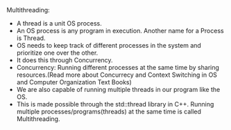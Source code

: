 Multithreading:
- A thread is a unit OS process. 
- An OS process is any program in execution. Another name for a Process is Thread.
- OS needs to keep track of different processes in the system and prioritize one over the other.
- It does this through Concurrency.
- Concurrency: Running different processes at the same time by sharing resources.(Read more about Concurrecy and Context Switching in OS and Computer Organization Text Books) 
- We are also capable of running multiple threads in our program like the OS.
- This is made possible through the std::thread library in C++. Running multiple processes/programs(threads) at the same time is called Multithreading.
